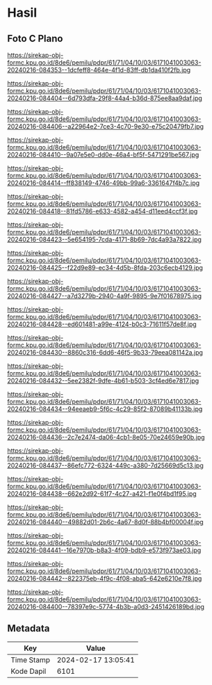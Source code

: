 # Hasil

## Foto C Plano

https://sirekap-obj-formc.kpu.go.id/8de6/pemilu/pdpr/61/71/04/10/03/6171041003063-20240216-084353--1dcfeff8-464e-4f1d-83ff-db1da410f2fb.jpg

https://sirekap-obj-formc.kpu.go.id/8de6/pemilu/pdpr/61/71/04/10/03/6171041003063-20240216-084404--6d793dfa-29f8-44a4-b36d-875ee8aa9daf.jpg

https://sirekap-obj-formc.kpu.go.id/8de6/pemilu/pdpr/61/71/04/10/03/6171041003063-20240216-084406--a22964e2-7ce3-4c70-9e30-e75c20479fb7.jpg

https://sirekap-obj-formc.kpu.go.id/8de6/pemilu/pdpr/61/71/04/10/03/6171041003063-20240216-084410--9a07e5e0-dd0e-46a4-bf5f-5471291be567.jpg

https://sirekap-obj-formc.kpu.go.id/8de6/pemilu/pdpr/61/71/04/10/03/6171041003063-20240216-084414--ff838149-4746-49bb-99a6-3361647f4b7c.jpg

https://sirekap-obj-formc.kpu.go.id/8de6/pemilu/pdpr/61/71/04/10/03/6171041003063-20240216-084418--81fd5786-e633-4582-a454-d11eed4ccf3f.jpg

https://sirekap-obj-formc.kpu.go.id/8de6/pemilu/pdpr/61/71/04/10/03/6171041003063-20240216-084423--5e654195-7cda-4171-8b69-7dc4a93a7822.jpg

https://sirekap-obj-formc.kpu.go.id/8de6/pemilu/pdpr/61/71/04/10/03/6171041003063-20240216-084425--f22d9e89-ec34-4d5b-8fda-203c6ecb4129.jpg

https://sirekap-obj-formc.kpu.go.id/8de6/pemilu/pdpr/61/71/04/10/03/6171041003063-20240216-084427--a7d3279b-2940-4a9f-9895-9e7f01678975.jpg

https://sirekap-obj-formc.kpu.go.id/8de6/pemilu/pdpr/61/71/04/10/03/6171041003063-20240216-084428--ed601481-a99e-4124-b0c3-71611f57de8f.jpg

https://sirekap-obj-formc.kpu.go.id/8de6/pemilu/pdpr/61/71/04/10/03/6171041003063-20240216-084430--8860c316-6dd6-46f5-9b33-79eea081142a.jpg

https://sirekap-obj-formc.kpu.go.id/8de6/pemilu/pdpr/61/71/04/10/03/6171041003063-20240216-084432--5ee2382f-9dfe-4b61-b503-3cf4ed6e7817.jpg

https://sirekap-obj-formc.kpu.go.id/8de6/pemilu/pdpr/61/71/04/10/03/6171041003063-20240216-084434--94eeaeb9-5f6c-4c29-85f2-87089b41133b.jpg

https://sirekap-obj-formc.kpu.go.id/8de6/pemilu/pdpr/61/71/04/10/03/6171041003063-20240216-084436--2c7e2474-da06-4cb1-8e05-70e24659e90b.jpg

https://sirekap-obj-formc.kpu.go.id/8de6/pemilu/pdpr/61/71/04/10/03/6171041003063-20240216-084437--86efc772-6324-449c-a380-7d25669d5c13.jpg

https://sirekap-obj-formc.kpu.go.id/8de6/pemilu/pdpr/61/71/04/10/03/6171041003063-20240216-084438--662e2d92-61f7-4c27-a421-f1e0f4bd1f95.jpg

https://sirekap-obj-formc.kpu.go.id/8de6/pemilu/pdpr/61/71/04/10/03/6171041003063-20240216-084440--49882d01-2b6c-4a67-8d0f-88b4bf00004f.jpg

https://sirekap-obj-formc.kpu.go.id/8de6/pemilu/pdpr/61/71/04/10/03/6171041003063-20240216-084441--16e7970b-b8a3-4f09-bdb9-e573f973ae03.jpg

https://sirekap-obj-formc.kpu.go.id/8de6/pemilu/pdpr/61/71/04/10/03/6171041003063-20240216-084442--822375eb-4f9c-4f08-aba5-642e6210e7f8.jpg

https://sirekap-obj-formc.kpu.go.id/8de6/pemilu/pdpr/61/71/04/10/03/6171041003063-20240216-084400--78397e9c-5774-4b3b-a0d3-2451426189bd.jpg


## Metadata

| Key        | Value               |
| ---------- | ------------------- |
| Time Stamp | 2024-02-17 13:05:41 |
| Kode Dapil | 6101                |



